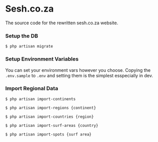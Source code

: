 # Sesh.co.za

The source code for the rewritten sesh.co.za website.

### Setup the DB
`$ php artisan migrate`

### Setup Environment Variables

You can set your environment vars however you choose. Copying the `.env.sample`
to `.env` and setting them is the simplest esspecially in dev.

### Import Regional Data

`$ php artisan import-continents`

`$ php artisan import-regions {continent}`

`$ php artisan import-countries {region}`

`$ php artisan import-surf-areas {country}`

`$ php artisan import-spots {surf area}`